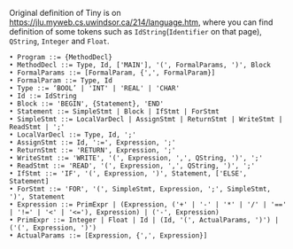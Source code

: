 Original definition of Tiny is on https://jlu.myweb.cs.uwindsor.ca/214/language.htm, where you can find definition of some tokens such as `IdString`(`Identifier` on that page), `QString`, `Integer` and `Float`.

```
• Program ::= {MethodDecl}
• MethodDecl ::= Type, Id, ['MAIN'], '(', FormalParams, ')', Block
• FormalParams ::= [FormalParam, {',', FormalParam}]
• FormalParam ::= Type, Id
• Type ::= ‘BOOL’ | 'INT' | 'REAL' | 'CHAR'
• Id ::= IdString
• Block ::= 'BEGIN', {Statement}, 'END'
• Statement ::= SimpleStmt | Block | IfStmt | ForStmt
• SimpleStmt ::= LocalVarDecl | AssignStmt | ReturnStmt | WriteStmt | ReadStmt | ';'
• LocalVarDecl ::= Type, Id, ';'
• AssignStmt ::= Id, ':=', Expression, ';'
• ReturnStmt ::= 'RETURN', Expression, ';'
• WriteStmt ::= 'WRITE', '(', Expression, ',', QString, ')', ';'
• ReadStmt ::= 'READ', '(', Expression, ',', QString, ')', ';'
• IfStmt ::= 'IF', '(', Expression, ')', Statement, ['ELSE', Statement]
• ForStmt ::= 'FOR', '(', SimpleStmt, Expression, ';', SimpleStmt, ')', Statement
• Expression ::= PrimExpr | (Expression, ('+' | '-' | '*' | '/' | '==' | '!=' | '<' | '<='), Expression) | ('-', Expression)
• PrimExpr ::= Integer | Float | Id | (Id, '(', ActualParams, ')') | ('(', Expression, ')')
• ActualParams ::= [Expression, {',', Expression}]
```
